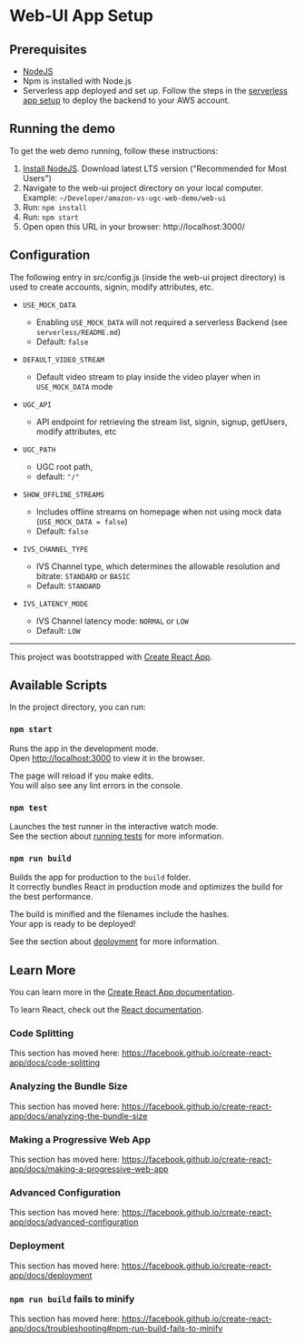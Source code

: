 # Web-UI App Setup

## Prerequisites

- [NodeJS](https://nodejs.org/)
- Npm is installed with Node.js
- Serverless app deployed and set up. Follow the steps in the [serverless app setup](../serverless) to deploy the backend to your AWS account.

## Running the demo

To get the web demo running, follow these instructions:

1. [Install NodeJS](https://nodejs.org/). Download latest LTS version ("Recommended for Most Users")
2. Navigate to the web-ui project directory on your local computer.
   Example: `~/Developer/amazon-vs-ugc-web-demo/web-ui`
3. Run: `npm install`
4. Run: `npm start`
5. Open open this URL in your browser: http://localhost:3000/

## Configuration

The following entry in src/config.js (inside the web-ui project directory) is used to create accounts, signin, modify attributes, etc.

- `USE_MOCK_DATA`

  - Enabling `USE_MOCK_DATA` will not required a serverless Backend (see `serverless/README.md`)
  - Default: `false`

- `DEFAULT_VIDEO_STREAM`

  - Default video stream to play inside the video player when in `USE_MOCK_DATA` mode

- `UGC_API`

  - API endpoint for retrieving the stream list, signin, signup, getUsers, modify attributes, etc

- `UGC_PATH`

  - UGC root path,
  - default: `"/"`

- `SHOW_OFFLINE_STREAMS`

  - Includes offline streams on homepage when not using mock data (`USE_MOCK_DATA = false`)
  - Default: `false`

- `IVS_CHANNEL_TYPE`

  - IVS Channel type, which determines the allowable resolution and bitrate: `STANDARD` or `BASIC`
  - Default: `STANDARD`

- `IVS_LATENCY_MODE`
  - IVS Channel latency mode: `NORMAL` or `LOW`
  - Default: `LOW`

---

This project was bootstrapped with [Create React App](https://github.com/facebook/create-react-app).

## Available Scripts

In the project directory, you can run:

### `npm start`

Runs the app in the development mode.<br />
Open [http://localhost:3000](http://localhost:3000) to view it in the browser.

The page will reload if you make edits.<br />
You will also see any lint errors in the console.

### `npm test`

Launches the test runner in the interactive watch mode.<br />
See the section about [running tests](https://facebook.github.io/create-react-app/docs/running-tests) for more information.

### `npm run build`

Builds the app for production to the `build` folder.<br />
It correctly bundles React in production mode and optimizes the build for the best performance.

The build is minified and the filenames include the hashes.<br />
Your app is ready to be deployed!

See the section about [deployment](https://facebook.github.io/create-react-app/docs/deployment) for more information.

## Learn More

You can learn more in the [Create React App documentation](https://facebook.github.io/create-react-app/docs/getting-started).

To learn React, check out the [React documentation](https://reactjs.org/).

### Code Splitting

This section has moved here: https://facebook.github.io/create-react-app/docs/code-splitting

### Analyzing the Bundle Size

This section has moved here: https://facebook.github.io/create-react-app/docs/analyzing-the-bundle-size

### Making a Progressive Web App

This section has moved here: https://facebook.github.io/create-react-app/docs/making-a-progressive-web-app

### Advanced Configuration

This section has moved here: https://facebook.github.io/create-react-app/docs/advanced-configuration

### Deployment

This section has moved here: https://facebook.github.io/create-react-app/docs/deployment

### `npm run build` fails to minify

This section has moved here: https://facebook.github.io/create-react-app/docs/troubleshooting#npm-run-build-fails-to-minify
